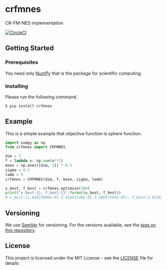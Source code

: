 # crfmnes

CR-FM-NES implementation

[![CircleCI](https://circleci.com/gh/nmasahiro/crfmnes/tree/master.svg?style=shield)](https://circleci.com/gh/nmasahiro/crfmnes/tree/master)


## Getting Started


### Prerequisites

You need only [NumPy](http://www.numpy.org/) that is the package for scientific computing.

### Installing

Please run the following command.

```bash
$ pip install crfmnes
```

## Example

This is a simple example that objective function is sphere function.

```python
import numpy as np
from crfmnes import CRFMNES

dim = 3
f = lambda x: np.sum(x**2)
mean = np.ones([dim, 1]) * 0.5
sigma = 0.2
lamb = 6
crfmnes = CRFMNES(dim, f, mean, sigma, lamb)

x_best, f_best = crfmnes.optimize(100)
print("x_best:{}, f_best:{}".format(x_best, f_best))
# x_best:[1.64023896e-05 2.41682149e-05 3.40657594e-05], f_best:2.0136169613476005e-09
```


## Versioning

We use [SemVer](http://semver.org/) for versioning. For the versions available, see the [tags on this repository](https://github.com/nmasahiro/crfmnes/tags). 


## License

This project is licensed under the MIT License - see the [LICENSE](https://github.com/nmasahiro/crfmnes/blob/master/LISENCE) file for details
